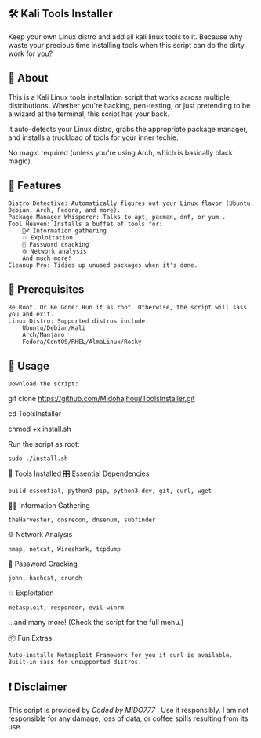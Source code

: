 ## 🛠️ Kali Tools Installer 
Keep your own Linux distro and add all kali linux tools to it.
Because why waste your precious time installing tools when this script can do the dirty work for you?
## 📝 About

This is a Kali Linux tools installation script that works across multiple distributions. Whether you're hacking, pen-testing, or just pretending to be a wizard at the terminal, this script has your back.

It auto-detects your Linux distro, grabs the appropriate package manager, and installs a truckload of tools for your inner techie.

No magic required (unless you're using Arch, which is basically black magic).
## 🎯 Features

    Distro Detective: Automatically figures out your Linux flavor (Ubuntu, Debian, Arch, Fedora, and more).
    Package Manager Whisperer: Talks to apt, pacman, dnf, or yum .
    Tool Heaven: Installs a buffet of tools for:
        🕵️‍♂️ Information gathering
        💥 Exploitation
        🔐 Password cracking
        🌐 Network analysis
        And much more!
    Cleanup Pro: Tidies up unused packages when it's done.

## 🛑 Prerequisites

    Be Root, Or Be Gone: Run it as root. Otherwise, the script will sass you and exit.
    Linux Distro: Supported distros include:
        Ubuntu/Debian/Kali
        Arch/Manjaro
        Fedora/CentOS/RHEL/AlmaLinux/Rocky

## 🚀 Usage

    Download the script:

git clone https://github.com/Midohajhouj/ToolsInstaller.git

cd ToolsInstaller


chmod +x install.sh

Run the script as root:

    sudo ./install.sh

🧰 Tools Installed
🎛 Essential Dependencies

    build-essential, python3-pip, python3-dev, git, curl, wget

🕵️‍♂️ Information Gathering

    theHarvester, dnsrecon, dnsenum, subfinder

🌐 Network Analysis

    nmap, netcat, Wireshark, tcpdump

🔐 Password Cracking

    john, hashcat, crunch

💥 Exploitation

    metasploit, responder, evil-winrm

…and many more! (Check the script for the full menu.)


📦 Fun Extras

    Auto-installs Metasploit Framework for you if curl is available.
    Built-in sass for unsupported distros.

## ❗ Disclaimer

This script is provided by *Coded by MIDO777* . Use it responsibly. I am not responsible for any damage, loss of data, or coffee spills resulting from its use.
